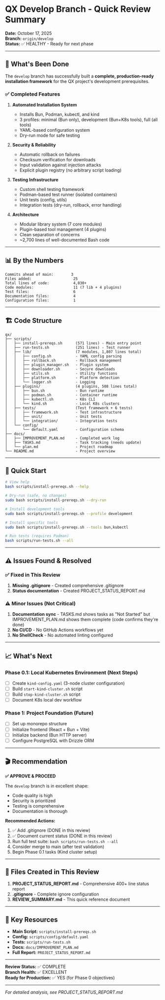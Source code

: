 # QX Develop Branch - Quick Review Summary

**Date:** October 17, 2025  
**Branch:** `origin/develop`  
**Status:** ✅ HEALTHY - Ready for next phase

---

## 🎯 What's Been Done

The `develop` branch has successfully built a **complete, production-ready installation framework** for the QX project's development prerequisites.

### ✅ Completed Features

1. **Automated Installation System**
   - Installs Bun, Podman, kubectl, and kind
   - 3 profiles: minimal (Bun only), development (Bun+K8s tools), full (all tools)
   - YAML-based configuration system
   - Dry-run mode for safe testing

2. **Security & Reliability**
   - Automatic rollback on failures
   - Checksum verification for downloads
   - Input validation against injection attacks
   - Explicit plugin registry (no arbitrary script loading)

3. **Testing Infrastructure**
   - Custom shell testing framework
   - Podman-based test runner (isolated containers)
   - Unit tests (config, utils)
   - Integration tests (dry-run, rollback, error handling)

4. **Architecture**
   - Modular library system (7 core modules)
   - Plugin-based tool management (4 plugins)
   - Clean separation of concerns
   - ~2,700 lines of well-documented Bash code

---

## 📊 By the Numbers

```
Commits ahead of main:        3
Files added:                   25
Total lines of code:           4,030+
Code modules:                  11 (7 lib + 4 plugins)
Test files:                    6
Documentation files:           4
Configuration files:           1
```

---

## 🏗️ Code Structure

```
qx/
├── scripts/
│   ├── install-prereqs.sh      (571 lines) - Main entry point
│   ├── run-tests.sh            (251 lines) - Test runner
│   ├── lib/                    (7 modules, 1,807 lines total)
│   │   ├── config.sh           - YAML config parsing
│   │   ├── rollback.sh         - Rollback management
│   │   ├── plugin_manager.sh   - Plugin system
│   │   ├── downloader.sh       - Secure downloads
│   │   ├── utils.sh            - Utility functions
│   │   ├── platform.sh         - Platform detection
│   │   └── logger.sh           - Logging
│   ├── plugins/                (4 plugins, 508 lines total)
│   │   ├── bun.sh              - Bun runtime
│   │   ├── podman.sh           - Container runtime
│   │   ├── kubectl.sh          - K8s CLI
│   │   └── kind.sh             - Local K8s clusters
│   ├── tests/                  (Test framework + 6 tests)
│   │   ├── framework.sh        - Test infrastructure
│   │   ├── unit/               - Unit tests
│   │   └── integration/        - Integration tests
│   └── config/
│       └── default.yaml        - Configuration schema
├── docs/
│   ├── IMPROVEMENT_PLAN.md     - Completed work log
│   ├── TASKS.md                - Task tracking (needs update)
│   └── plan.md                 - Project roadmap
└── README.md                   - Project overview
```

---

## 🚀 Quick Start

```bash
# View help
bash scripts/install-prereqs.sh --help

# Dry-run (safe, no changes)
sudo bash scripts/install-prereqs.sh --dry-run

# Install development tools
sudo bash scripts/install-prereqs.sh --profile development

# Install specific tools
sudo bash scripts/install-prereqs.sh --tools bun,kubectl

# Run tests (requires Podman)
bash scripts/run-tests.sh --all
```

---

## ⚠️ Issues Found & Resolved

### ✅ Fixed in This Review
1. **Missing .gitignore** - Created comprehensive .gitignore
2. **Status documentation** - Created PROJECT_STATUS_REPORT.md

### ⚠️ Minor Issues (Not Critical)
1. **Documentation sync** - TASKS.md shows tasks as "Not Started" but IMPROVEMENT_PLAN.md shows them complete (code confirms they're done)
2. **No CI/CD** - No GitHub Actions workflows yet
3. **No ShellCheck** - No automated linting configured

---

## 📈 What's Next

### Phase 0.1: Local Kubernetes Environment (Next Steps)
- [ ] Create `kind-config.yaml` (3-node cluster configuration)
- [ ] Build `start-kind-cluster.sh` script
- [ ] Build `stop-kind-cluster.sh` script
- [ ] Document K8s local dev workflow

### Phase 1: Project Foundation (Future)
- [ ] Set up monorepo structure
- [ ] Initialize frontend (React + Bun + Vite)
- [ ] Initialize backend (Bun HTTP server)
- [ ] Configure PostgreSQL with Drizzle ORM

---

## 🎬 Recommendation

**✅ APPROVE & PROCEED**

The `develop` branch is in excellent shape:
- Code quality is high
- Security is prioritized
- Testing is comprehensive
- Documentation is thorough

**Recommended Actions:**
1. ✅ Add .gitignore (DONE in this review)
2. ✅ Document current status (DONE in this review)
3. Run full test suite: `bash scripts/run-tests.sh --all`
4. Consider merge to main (after test validation)
5. Begin Phase 0.1 tasks (Kind cluster setup)

---

## 📝 Files Created in This Review

1. **PROJECT_STATUS_REPORT.md** - Comprehensive 400+ line status report
2. **.gitignore** - Complete ignore configuration
3. **REVIEW_SUMMARY.md** - This quick reference document

---

## 🔗 Key Resources

- **Main Script:** `scripts/install-prereqs.sh`
- **Config:** `scripts/config/default.yaml`
- **Tests:** `scripts/run-tests.sh`
- **Docs:** `docs/IMPROVEMENT_PLAN.md`
- **Full Report:** `PROJECT_STATUS_REPORT.md`

---

**Review Status:** ✅ COMPLETE  
**Branch Health:** ✅ EXCELLENT  
**Ready for Production:** ✅ YES (for Phase 0 objectives)

---

*For detailed analysis, see PROJECT_STATUS_REPORT.md*

